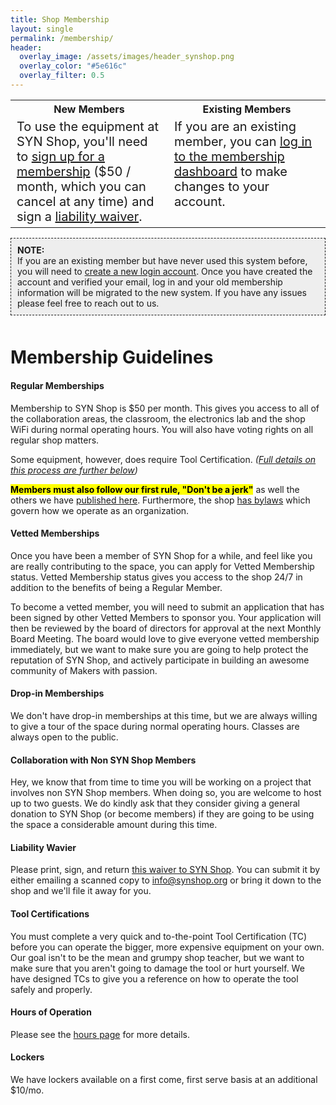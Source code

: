 ```yaml
---
title: Shop Membership
layout: single
permalink: /membership/
header:
  overlay_image: /assets/images/header_synshop.png
  overlay_color: "#5e616c"
  overlay_filter: 0.5
---
```

<table style="width:100%;">
<tr>
  <th style="width:50%">New Members</th>
  <th style="width:50%">Existing Members</th>
</tr>
<tr>
<td style="text-align:top;border:0px solid;font-size:20px;">
  To use the equipment at SYN Shop, you'll need to <a href="https://membership.synshop.org/signup">sign up for a membership</a> ($50 / month, which you can cancel at any time) and sign a <a href="#liability-wavier">liability waiver</a>.
</td>
<td style="vertical-align:top;border:0px solid;font-size:20px;">
  If you are an existing member, you can <a href="https://membership.synshop.org/login">log in to the membership dashboard</a> to make changes to your account.
</td>
</tr>
</table>

<div style="background: #eee; border: 1px dashed;padding:10px;margin-bottom:50px;">
  <b>NOTE:</b><br/> If you are an existing member but have never used this system before, you will need to <a href="https://membership.synshop.org/signup">create a new login account</a>.  Once you have created the account and verified your email, log in and your old membership information will be migrated to the new system.  If you have any issues please feel free to reach out to us.
</div>


# Membership Guidelines

#### Regular Memberships
Membership to SYN Shop is $50 per month. This gives you access to all of the collaboration areas, the classroom, the electronics lab and the shop WiFi during normal operating hours. You will also have voting rights on all regular shop matters.

Some equipment, however, does require Tool Certification. *([Full details on this process are further below](#TCHeader))*

<mark><b>Members must also follow our first rule, "Don't be a jerk"</b></mark> as well the others we have [published here](/assets/pdf/SYN_Shop_Rules_v3_2020-08-12.pdf).  Furthermore, the shop [has bylaws](/assets/pdf/SYN_Shop_Bylaws_-_2020-02-01.pdf) which govern how we operate as an organization.

#### Vetted Memberships
Once you have been a member of SYN Shop for a while, and feel like you are really contributing to the space, you can apply for Vetted Membership status. Vetted Membership status gives you access to the shop 24/7 in addition to the benefits of being a Regular Member.

To become a vetted member, you will need to submit an application that has been signed by other Vetted Members to sponsor you. Your application will then be reviewed by the board of directors for approval at the next Monthly Board Meeting. The board would love to give everyone vetted membership immediately, but we want to make sure you are going to help protect the reputation of SYN Shop, and actively participate in building an awesome community of Makers with passion.

#### Drop-in Memberships
We don't have drop-in memberships at this time, but we are always willing to give a tour of the space during normal operating hours. Classes are always open to the public.

#### Collaboration with Non SYN Shop Members
Hey, we know that from time to time you will be working on a project that involves non SYN Shop members. When doing so, you are welcome to host up to two guests. We do kindly ask that they consider giving a general donation to SYN Shop (or become members) if they are going to be using the space a considerable amount during this time.

#### Liability Wavier
Please print, sign, and return [this waiver to SYN Shop](/assets/pdf/SYN_Shop_Liability_Waiver_Members.pdf).  You can submit it by either emailing a scanned copy to <a href="mailto:info@synshop.org">info@synshop.org</a> or bring it down to the shop and we'll file it away for you.

#### <a name="TCHeader"></a>Tool Certifications
You must complete a very quick and to-the-point Tool Certification (TC) before you can operate the bigger, more expensive equipment on your own. Our goal isn't to be the mean and grumpy shop teacher, but we want to make sure that you aren't going to damage the tool or hurt yourself. We have designed TCs to give you a reference on how to operate the tool safely and properly.

#### Hours of Operation
Please see the [hours page](/hours) for more details.

#### Lockers
We have lockers available on a first come, first serve basis at an additional $10/mo.
